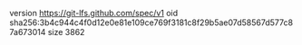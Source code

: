 version https://git-lfs.github.com/spec/v1
oid sha256:3b4c944c4f0d12e0e81e109ce769f3181c8f29b5ae07d58567d577c87a673014
size 3862
